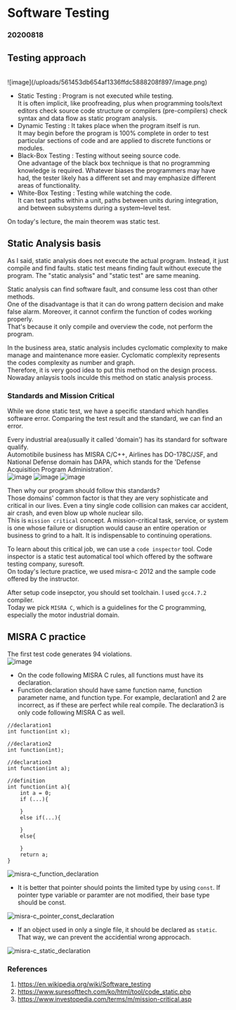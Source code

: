 # Software Testing

### 20200818

## Testing approach 

<br>
![image](/uploads/561453db654af1336ffdc5888208f897/image.png)

- Static Testing : Program is not executed while testing. <br>
    It is often implicit, like proofreading, plus when programming tools/text editors check source code structure or compilers (pre-compilers) check syntax and data flow as static program analysis.
- Dynamic Testing : It takes place when the program itself is run.<br>
    It may begin before the program is 100% complete in order to test particular sections of code and are applied to discrete functions or modules.
- Black-Box Testing : Testing without seeing source code.<Br>
    One advantage of the black box technique is that no programming knowledge is required. Whatever biases the programmers may have had, the tester likely has a different set and may emphasize different areas of functionality.
- White-Box Testing : Testing while watching the code.<br>
    It can test paths within a unit, paths between units during integration, and between subsystems during a system–level test. 

On today's lecture, the main theorem was static test.

## Static Analysis basis

As I said, static analysis does not execute the actual program. Instead, it just compile and find faults. 
static test means finding fault without execute the program. The "static analysis" and "static test" are same meaning.<br>

Static analysis can find software fault, and consume less cost than other methods.<br>
One of the disadvantage is that it can do wrong pattern decision and make false alarm. Moreover, it cannot confirm the function of codes working properly.<br>
That's because it only compile and overview the code, not perform the program. <br>

In the business area, static analysis includes cyclomatic complexity to make manage and maintenance more easier. Cyclomatic complexity represents the codes complexity as number and graph.<br>
Therefore, it is very good idea to put this method on the design process. Nowaday anlaysis tools inculde this method on static analysis process.<br>


### Standards and Mission Critical


While we done static test, we have a specific standard which handles software error. Comparing the test result and the standard, we can find an error.<br>

Every industrial area(usually it called 'domain') has its standard for software qualify.<br>
Automotibile business has MISRA C/C++, Airlines has DO-178C/JSF, and National Defense domain has DAPA, which stands for the 'Defense Acquisition Program Administration'.<br>
![image](/uploads/cf14a705690e578c00d47e89f391c9ea/image.png)
![image](/uploads/b0dc292aafb9ee37fd30a2fb0aa1a828/image.png)
![image](/uploads/adcae313edf280ce2e51d39f6fcadf93/image.png)

Then why our program should follow this standards?<br>
Those domains' common factor is that they are very sophisticate and critical in our lives. Even a tiny single code collision can makes car accident, air crash, and even blow up whole nuclear silo.<br>
This is `mission critical` concept. A mission-critical task, service, or system is one whose failure or disruption would cause an entire operation or business to grind to a halt. It is indispensable to continuing operations.<br>

To learn about this critical job, we can use a `code inspector` tool. Code inspector is a static test automatical tool which offered by the software testing company, suresoft.<br>
On today's lecture practice, we used misra-c 2012 and the sample code offered by the instructor.<br>

After setup code insepctor, you should set toolchain. I used `gcc4.7.2` compiler.<br>
Today we pick `MISRA C`, which is a guidelines for the C programming, especially the motor industrial domain.


## MISRA C practice

The first test code generates 94 violations.<br>
![image](/uploads/0db13ce68b4ee4fe51b73d9520204971/image.png)

- On the code following MISRA C rules, all functions must have its declaration.
- Function declaration should have same function name, function parameter name, and function type.
    For example, declaration1 and 2 are incorrect, as if these are perfect while real compile.
    The declaration3 is only code following MISRA C as well.
```
//declaration1
int function(int x);

//declaration2
int function(int);

//declaration3
int function(int a);

//definition
int function(int a){
    int a = 0;
    if (...){
        
    }
    else if(...){
    
    }
    else{
        
    }
    return a;
}
```

![misra-c_function_declaration](/uploads/1300f4659e3aa75356ed96d766e5a157/misra-c_function_declaration.png)
<br>

- It is better that pointer should points the limited type by using `const`. 
    If pointer type variable or paramter are not modified, their base type should be const.

![misra-c_pointer_const_declaration](/uploads/e2f8ac9fde20de10445cf3dac1b4241d/misra-c_pointer_const_declaration.png)
<br>

- If an object used in only a single file, it should be declared as `static`.
    That way, we can prevent the accidential wrong approcach.

![misra-c_static_declaration](/uploads/13d71b6558301621c6c4dbeac180c5dd/misra-c_static_declaration.png)
<br>




### References
1. https://en.wikipedia.org/wiki/Software_testing
2. https://www.suresofttech.com/ko/html/tool/code_static.php
3. https://www.investopedia.com/terms/m/mission-critical.asp